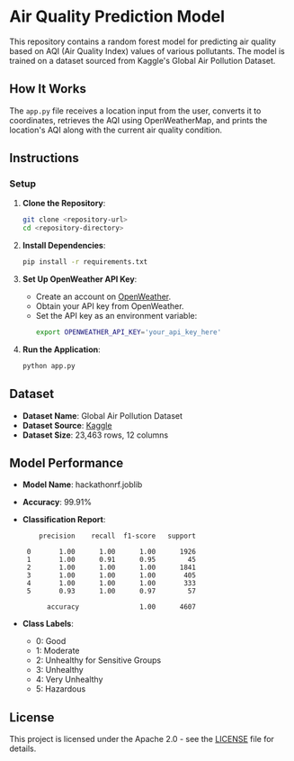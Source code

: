 # Air Quality Prediction Model

This repository contains a random forest model for predicting air quality based on AQI (Air Quality Index) values of various pollutants. The model is trained on a dataset sourced from Kaggle's Global Air Pollution Dataset.

## How It Works

The `app.py` file receives a location input from the user, converts it to coordinates, retrieves the AQI using OpenWeatherMap, and prints the location's AQI along with the current air quality condition.

## Instructions

### Setup

1. **Clone the Repository**:
    ```bash
    git clone <repository-url>
    cd <repository-directory>
    ```

2. **Install Dependencies**:
    ```bash
    pip install -r requirements.txt
    ```

3. **Set Up OpenWeather API Key**:
    - Create an account on [OpenWeather](https://home.openweathermap.org/users/sign_up).
    - Obtain your API key from OpenWeather.
    - Set the API key as an environment variable:
        ```bash
        export OPENWEATHER_API_KEY='your_api_key_here'
        ```

4. **Run the Application**:
    ```bash
    python app.py
    ```

## Dataset

- **Dataset Name**: Global Air Pollution Dataset
- **Dataset Source**: [Kaggle](https://www.kaggle.com/datasets/hasibalmuzdadid/global-air-pollution-dataset/)
- **Dataset Size**: 23,463 rows, 12 columns

## Model Performance

- **Model Name**: hackathonrf.joblib
- **Accuracy**: 99.91%
- **Classification Report**:

          precision    recall  f1-score   support

       0       1.00      1.00      1.00      1926
       1       1.00      0.91      0.95        45
       2       1.00      1.00      1.00      1841
       3       1.00      1.00      1.00       405
       4       1.00      1.00      1.00       333
       5       0.93      1.00      0.97        57

            accuracy               1.00      4607



- **Class Labels**:
  - 0: Good
  - 1: Moderate
  - 2: Unhealthy for Sensitive Groups
  - 3: Unhealthy
  - 4: Very Unhealthy
  - 5: Hazardous

## License

This project is licensed under the Apache 2.0 - see the [LICENSE](https://github.com/TLeonidas/TLeonidas-HCC-CSA-April24-Hackathon/blob/main/LICENSE) file for details.


